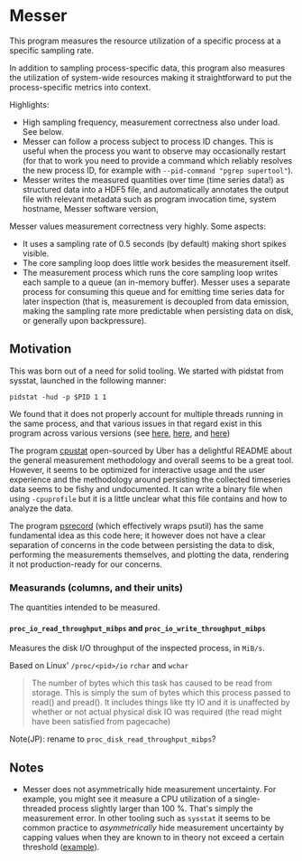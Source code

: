 # Messer

This program measures the resource utilization of a specific process at a
specific sampling rate.

In addition to sampling process-specific data, this program also measures the
utilization of system-wide resources making it straightforward to put the
process-specific metrics into context.

Highlights:

- High sampling frequency, measurement correctness also under load. See below.
- Messer can follow a process subject to process ID changes. This is useful when
  the process you want to observe may occasionally restart (for that to work you
  need to provide a command which reliably resolves the new process ID, for
  example with `--pid-command "pgrep supertool"`).
- Messer writes the measured quantities over time (time series data!) as
  structured data into a HDF5 file, and automatically annotates the output file
  with relevant metadata such as program invocation time, system hostname,
  Messer software version,

Messer values measurement correctness very highly. Some aspects:

- It uses a sampling rate of 0.5 seconds (by default) making short spikes
  visible.
- The core sampling loop does little work besides the measurement itself.
- The measurement process which runs the core sampling loop writes each sample
  to a queue (an in-memory buffer). Messer uses a separate process for consuming
  this queue and for emitting time series data for later inspection (that is,
  measurement is decoupled from data emission, making the sampling rate more
  predictable when persisting data on disk, or generally upon backpressure).



## Motivation

This was born out of a need for solid tooling. We started with pidstat from
sysstat, launched in the following manner:

```
pidstat -hud -p $PID 1 1
```

We found that it does not properly account for multiple threads running in the
same process, and that various issues in that regard exist in this program
across various versions (see
[here](https://github.com/sysstat/sysstat/issues/73#issuecomment-349946051),
[here](https://github.com/sysstat/sysstat/commit/52977c479), and
[here](https://github.com/sysstat/sysstat/commit/a63e87996))

The program [cpustat](https://github.com/uber-common/cpustat) open-sourced by
Uber has a delightful README about the general measurement methodology and
overall seems to be a great tool. However, it seems to be optimized for
interactive usage and the user experience and the methodology around persisting
the collected timeseries data seems to be fishy and undocumented. It can write a
binary file when using `-cpuprofile` but it is a little unclear what this file
contains and how to analyze the data.

The program [psrecord](https://github.com/astrofrog/psrecord) (which effectively
wraps psutil) has the same fundamental idea as this code here; it however does
not have a clear separation of concerns in the code between persisting the data
to disk, performing the measurements themselves, and plotting the data,
rendering it not production-ready for our concerns.


### Measurands (columns, and their units)

The quantities intended to be measured.

#### `proc_io_read_throughput_mibps` and `proc_io_write_throughput_mibps`

Measures the disk I/O throughput of the inspected process, in `MiB/s`.

Based on Linux' `/proc/<pid>/io` `rchar` and `wchar`

> The number of bytes which this task has caused to be read from storage. This
> is simply the sum of bytes which this process passed to read() and pread().
> It includes things like tty IO and it is unaffected by whether or not actual
> physical disk IO was required (the read might have been satisfied from
> pagecache)

Note(JP): rename to `proc_disk_read_throughput_mibps`?

## Notes

- Messer does not asymmetrically hide measurement uncertainty. For example, you
  might see it measure a CPU utilization of a single-threaded process slightly
  larger than 100 %. That's simply the measurement error. In other tooling such
  as `sysstat` it seems to be common practice to _asymmetrically_ hide
  measurement uncertainty by capping values when they are known to in theory not
  exceed a certain threshold
  ([example](https://github.com/sysstat/sysstat/commit/52977c479d3de1cb2535f896273d518326c26722)).
